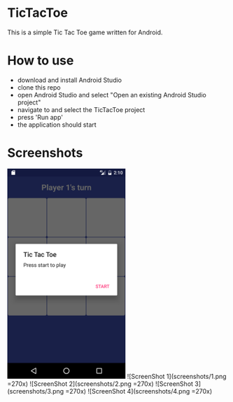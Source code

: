# TicTacToe

This is a simple Tic Tac Toe game written for Android.

# How to use

 - download and install Android Studio
 - clone this repo 
 - open Android Studio and select "Open an existing Android Studio project"
 - navigate to and select the TicTacToe project
 - press 'Run app'
 - the application should start

# Screenshots

<img src="screenshots/1.png" width="270">
![ScreenShot 1](screenshots/1.png =270x)
![ScreenShot 2](screenshots/2.png =270x)
![ScreenShot 3](screenshots/3.png =270x)
![ScreenShot 4](screenshots/4.png =270x)